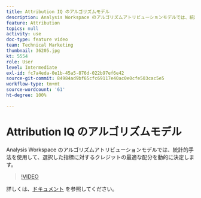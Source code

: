 ```yaml
---
title: Attribution IQ のアルゴリズムモデル
description: Analysis Workspace のアルゴリズムアトリビューションモデルでは、統計的手法を使用して、選択した指標に対するクレジットの最適な配分を動的に決定します。
feature: Attribution
topics: null
activity: use
doc-type: feature video
team: Technical Marketing
thumbnail: 36205.jpg
kt: 5554
role: User
level: Intermediate
exl-id: fc7a4eda-0e1b-45a5-876d-022b97ef6e42
source-git-commit: 84984ad9bf65cfc69117e40ac0e0cfe503cac5e5
workflow-type: tm+mt
source-wordcount: '61'
ht-degree: 100%

---
```


# Attribution IQ のアルゴリズムモデル

Analysis Workspace のアルゴリズムアトリビューションモデルでは、統計的手法を使用して、選択した指標に対するクレジットの最適な配分を動的に決定します。

>[!VIDEO](https://video.tv.adobe.com/v/36205/?quality=12&learn=on)

詳しくは、[ドキュメント](https://experienceleague.adobe.com/docs/analytics/analyze/analysis-workspace/attribution/algorithmic.html?lang=ja) を参照してください。
